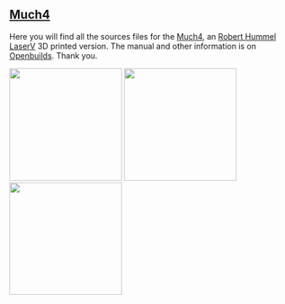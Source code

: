 ## [Much4](http://www.openbuilds.com/builds/much4-laserv-printed-version.937/)
Here you will find all the sources files for the [Much4](http://www.openbuilds.com/builds/much4-laserv-printed-version.937/), an [Robert Hummel LaserV](http://www.openbuilds.com/builds/laser-v.226/) 3D printed version. The manual and other information is on [Openbuilds](http://www.openbuilds.com). 
Thank you.

<img src="http://pix.slic.it/p/1ix" width="200px"/>
<img src="http://pix.slic.it/p/1iy" width="200px"/>
<img src="http://pix.slic.it/p/1iz" width="200px"/>
